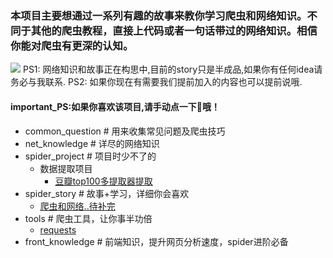 ### 本项目主要想通过一系列有趣的故事来教你学习爬虫和网络知识。不同于其他的爬虫教程，直接上代码或者一句话带过的网络知识。相信你能对爬虫有更深的认知。
![](https://img.shields.io/badge/language-swift-orange.svg)
PS1: 网络知识和故事正在构思中,目前的story只是半成品,如果你有任何idea请务必与我联系.
PS2: 如果你现在有需要我们提前加入的内容也可以提前说哦.
#### important_PS:如果你喜欢该项目,请手动点一下🌟哦！

- common_question  # 用来收集常见问题及爬虫技巧
- net_knowledge  # 详尽的网络知识
- spider_project  # 项目时少不了的
   - 数据提取项目
      - [豆瓣top100多提取器提取](./spider_project/douban_movie/)
- spider_story  # 故事+学习，详细你会喜欢
  + [爬虫和网络..待补完](https://github.com/Dustyposa/goSpider/blob/master/spider_story/first_day.md)
- tools  # 爬虫工具，让你事半功倍
  + [requests](https://github.com/Dustyposa/goSpider/tree/master/tools/requests)
- front_knowledge  # 前端知识，提升网页分析速度，spider进阶必备

